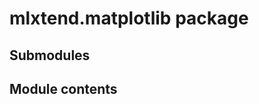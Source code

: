 mlxtend.matplotlib package
==========================

Submodules
----------

Module contents
---------------
